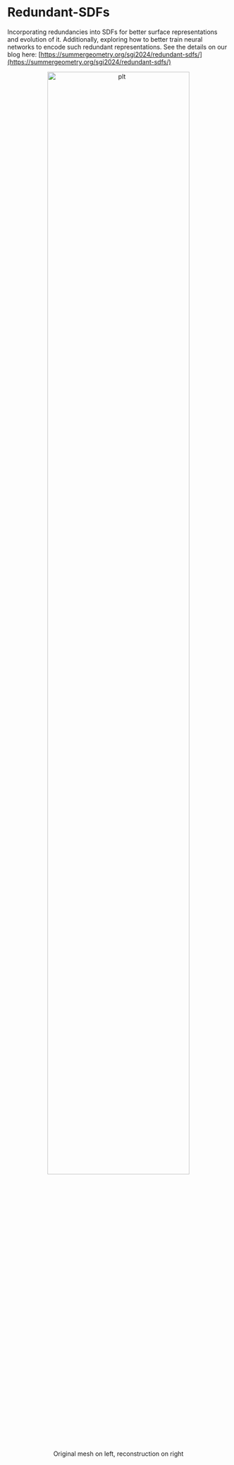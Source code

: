 # Redundant-SDFs

Incorporating redundancies into SDFs for better surface representations and evolution of it. Additionally, exploring how to better train neural networks to encode such redundant representations.
See the details on our blog here: [https://summergeometry.org/sgi2024/redundant-sdfs/](https://summergeometry.org/sgi2024/redundant-sdfs/)
<div align =center>
  <img src="https://github.com/user-attachments/assets/2504b56b-ab9f-494f-927a-f552829e3b14" alt="plt" style="width: 80%;"/>
<br> Original mesh on left, reconstruction on right
</div>
